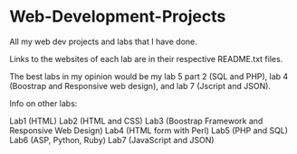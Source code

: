 # Web-Development-Projects
All my web dev projects and labs that I have done.

Links to the websites of each lab are in their respective README.txt files.

The best labs in my opinion would be my lab 5 part 2 (SQL and PHP), lab 4 (Boostrap and Responsive web design), and lab 7 (Jscript and JSON).

Info on other labs:

Lab1 (HTML)
Lab2 (HTML and CSS)
Lab3 (Boostrap Framework and Responsive Web Design)
Lab4 (HTML form with Perl)
Lab5 (PHP and SQL)
Lab6 (ASP, Python, Ruby)
Lab7 (JavaScript and JSON)
